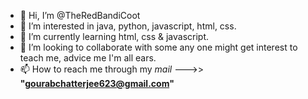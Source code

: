 - 👋 Hi, I’m @TheRedBandiCoot 
- 👀 I’m interested in java, python, javascript, html, css.
- 🌱 I’m currently learning html, css & javascript.
- 💞️ I’m looking to collaborate with some any one might get interest to teach me, advice me I'm all ears.
- 📫 How to reach me through my _mail_ --->> **"gourabchatterjee623@gmail.com"**

<!---
TheRedBandiCoot/TheRedBandiCoot is a ✨ special ✨ repository because its `README.md` (this file) appears on your GitHub profile.
You can click the Preview link to take a look at your changes.
--->
